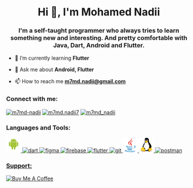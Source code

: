 <h1 align="center">Hi 👋, I'm Mohamed Nadii</h1>
<h3 align="center">I'm a self-taught programmer who always tries to learn something new and interesting. And pretty comfortable with Java, Dart, Android and Flutter.</h3>

- 🌱 I’m currently learning **Flutter**

- 💬 Ask me about **Android, Flutter**

- 📫 How to reach me **m7md.nadii@gmail.com**

<h3 align="left">Connect with me:</h3>
<p align="left">
<a href="https://linkedin.com/in/m7md-nadii" target="blank"><img align="center" src="https://cdn.jsdelivr.net/npm/simple-icons@3.0.1/icons/linkedin.svg" alt="m7md-nadii" height="30" width="40" /></a>
<a href="https://fb.com/m7md.nadii7" target="blank"><img align="center" src="https://cdn.jsdelivr.net/npm/simple-icons@3.0.1/icons/facebook.svg" alt="m7md.nadii7" height="30" width="40" /></a>
<a href="https://instagram.com/m7md_nadii" target="blank"><img align="center" src="https://cdn.jsdelivr.net/npm/simple-icons@3.0.1/icons/instagram.svg" alt="m7md_nadii" height="30" width="40" /></a>
</p>

<h3 align="left">Languages and Tools:</h3>
<p align="left"> <a href="https://developer.android.com" target="_blank"> <img src="https://raw.githubusercontent.com/devicons/devicon/master/icons/android/android-original-wordmark.svg" alt="android" width="40" height="40"/> </a> <a href="https://dart.dev" target="_blank"> <img src="https://www.vectorlogo.zone/logos/dartlang/dartlang-icon.svg" alt="dart" width="40" height="40"/> </a> <a href="https://www.figma.com/" target="_blank"> <img src="https://www.vectorlogo.zone/logos/figma/figma-icon.svg" alt="figma" width="40" height="40"/> </a> <a href="https://firebase.google.com/" target="_blank"> <img src="https://www.vectorlogo.zone/logos/firebase/firebase-icon.svg" alt="firebase" width="40" height="40"/> </a> <a href="https://flutter.dev" target="_blank"> <img src="https://www.vectorlogo.zone/logos/flutterio/flutterio-icon.svg" alt="flutter" width="40" height="40"/> </a> <a href="https://git-scm.com/" target="_blank"> <img src="https://www.vectorlogo.zone/logos/git-scm/git-scm-icon.svg" alt="git" width="40" height="40"/> </a> <a href="https://www.java.com" target="_blank"> <img src="https://raw.githubusercontent.com/devicons/devicon/master/icons/java/java-original.svg" alt="java" width="40" height="40"/> </a> <a href="https://www.linux.org/" target="_blank"> <img src="https://raw.githubusercontent.com/devicons/devicon/master/icons/linux/linux-original.svg" alt="linux" width="40" height="40"/> </a> <a href="https://postman.com" target="_blank"> <img src="https://www.vectorlogo.zone/logos/getpostman/getpostman-icon.svg" alt="postman" width="40" height="40"/> </a> <a href="https://www.adobe.com/products/xd.html" target="_blank"> </p>

<h3 align="left">Support:</h3>
<p><a href="https://www.buymeacoffee.com/nadii7" target="_blank"><img src="https://cdn.buymeacoffee.com/buttons/v2/arial-yellow.png" alt="Buy Me A Coffee" style="height: 60px !important;width: 217px !important;" ></a></p>
